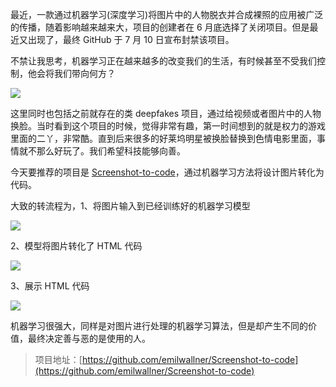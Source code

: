 最近，一款通过机器学习(深度学习)将图片中的人物脱衣并合成裸照的应用被广泛的传播，随着影响越来越来大，项目的创建者在 6 月底选择了关闭项目。但是最近又出现了，最终 GitHub 于 7 月 10 日宣布封禁该项目。

不禁让我思考，机器学习正在越来越多的改变我们的生活，有时候甚至不受我们控制，他会将我们带向何方？

![](https://timgsa.baidu.com/timg?image&quality=80&size=b9999_10000&sec=1563270645151&di=3907b197d7a494971825e873a2cd6296&imgtype=0&src=http%3A%2F%2Fr.sinaimg.cn%2Flarge%2Ftc%2Fmmbiz_qpic_cn%2F99961854a8e50f312aec250382f4bb2c.jpg)



这里同时也包括之前就存在的类 deepfakes 项目，通过给视频或者图片中的人物换脸。当时看到这个项目的时候，觉得非常有趣，第一时间想到的就是权力的游戏里面的二丫，非常酷。直到后来很多的好莱坞明星被换脸替换到色情电影里面，事情就不那么好玩了。我们希望科技能够向善。



今天要推荐的项目是 [Screenshot-to-code](https://github.com/emilwallner/Screenshot-to-code)，通过机器学习方法将设计图片转化为代码。

大致的转流程为，1、将图片输入到已经训练好的机器学习模型

![](<https://camo.githubusercontent.com/7aee7deacf38b8f9a2a230da4efbd96a96840b83/68747470733a2f2f692e696d6775722e636f6d2f4c446d6f4c4c562e706e67>)



2、模型将图片转化了 HTML 代码

![](<https://raw.githubusercontent.com/emilwallner/Screenshot-to-code/master/README_images/html_display.gif>)

3、展示 HTML 代码

![](<https://camo.githubusercontent.com/839f2fbd5b3ff9eb6af52eb40133026ee2b2e6dd/68747470733a2f2f692e696d6775722e636f6d2f74454166795a382e706e67>)

机器学习很强大，同样是对图片进行处理的机器学习算法，但是却产生不同的价值，最终决定善与恶的是使用的人。

> 项目地址：[https://github.com/emilwallner/Screenshot-to-code](https://github.com/emilwallner/Screenshot-to-code)